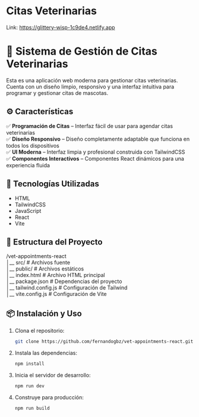 # Citas Veterinarias

Link: https://glittery-wisp-1c9de4.netlify.app

# 🏥 Sistema de Gestión de Citas Veterinarias

Esta es una aplicación web moderna para gestionar citas veterinarias. Cuenta con un diseño limpio, responsivo y una interfaz intuitiva para programar y gestionar citas de mascotas.

## ⚙ Características

✅ **Programación de Citas** – Interfaz fácil de usar para agendar citas veterinarias
<br>
✅ **Diseño Responsivo** – Diseño completamente adaptable que funciona en todos los dispositivos
<br>
✅ **UI Moderna** – Interfaz limpia y profesional construida con TailwindCSS
<br>
✅ **Componentes Interactivos** – Componentes React dinámicos para una experiencia fluida

## 🚀 Tecnologías Utilizadas

- HTML
- TailwindCSS
- JavaScript
- React
- Vite

## 📂 Estructura del Proyecto

/vet-appointments-react
<br/>
│__ src/ # Archivos fuente
<br/>
│__ public/ # Archivos estáticos
<br/>
│__ index.html # Archivo HTML principal
<br/>
│__ package.json # Dependencias del proyecto
<br/>
│__ tailwind.config.js # Configuración de Tailwind
<br/>
│__ vite.config.js # Configuración de Vite

## 📦 Instalación y Uso

1. Clona el repositorio:

   ```bash
   git clone https://github.com/fernandogbz/vet-appointments-react.git
   ```

2. Instala las dependencias:

   ```bash
   npm install
   ```

3. Inicia el servidor de desarrollo:

   ```bash
   npm run dev
   ```

4. Construye para producción:
   ```bash
   npm run build
   ```

